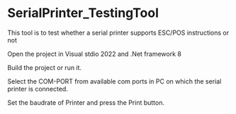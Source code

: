 # SerialPrinter_TestingTool
This tool is to test whether a serial printer supports ESC/POS instructions or not


Open the project in Visual stdio 2022 and .Net framework 8

Build the project or run it.

Select the COM-PORT from available com ports in PC on which the serial printer is connected.

Set the baudrate of Printer and press the Print button.
